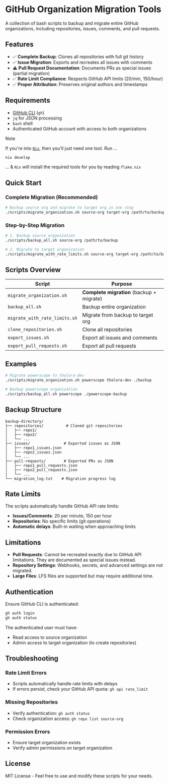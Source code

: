 # GitHub Organization Migration Tools

A collection of bash scripts to backup and migrate entire GitHub organizations, including repositories, issues, comments, and pull requests.

## Features

- ✅ **Complete Backup**: Clones all repositories with full git history
- ✅ **Issue Migration**: Exports and recreates all issues with comments
- ⚠️ **Pull Request Documentation**: Documents PRs as special issues (partial migration)
- ✅ **Rate Limit Compliance**: Respects GitHub API limits (20/min, 150/hour)
- ✅ **Proper Attribution**: Preserves original authors and timestamps

## Requirements

- [GitHub CLI](https://cli.github.com/) (`gh`)
- `jq` for JSON processing
- `bash` shell
- Authenticated GitHub account with access to both organizations

>[!NOTE]
> If you're into [`Nix`](https://github.com/NixOS/nix), then you'll just need one tool.
> Run ...
> ```sh
> nix develop
> ```
> ... & `Nix` will install the required tools for you by reading `flake.nix`

## Quick Start

### Complete Migration (Recommended)
```bash
# Backup source org and migrate to target org in one step
./scripts/migrate_organization.sh source-org target-org /path/to/backup
```

### Step-by-Step Migration
```bash
# 1. Backup source organization
./scripts/backup_all.sh source-org /path/to/backup

# 2. Migrate to target organization
./scripts/migrate_with_rate_limits.sh source-org target-org /path/to/backup
```

## Scripts Overview

| Script | Purpose |
|--------|---------|
| `migrate_organization.sh` | **Complete migration** (backup + migrate) |
| `backup_all.sh` | Backup entire organization |
| `migrate_with_rate_limits.sh` | Migrate from backup to target org |
| `clone_repositories.sh` | Clone all repositories |
| `export_issues.sh` | Export all issues and comments |
| `export_pull_requests.sh` | Export all pull requests |

## Examples

```bash
# Migrate powerscope to thalora-dev
./scripts/migrate_organization.sh powerscope thalora-dev ./backup

# Backup powerscope organization
./scripts/backup_all.sh powerscope ./powerscope-backup
```

## Backup Structure

```
backup-directory/
├── repositories/          # Cloned git repositories
│   ├── repo1/
│   ├── repo2/
│   └── ...
├── issues/               # Exported issues as JSON
│   ├── repo1_issues.json
│   ├── repo2_issues.json
│   └── ...
├── pull-requests/        # Exported PRs as JSON
│   ├── repo1_pull_requests.json
│   ├── repo2_pull_requests.json
│   └── ...
└── migration_log.txt    # Migration progress log
```

## Rate Limits

The scripts automatically handle GitHub API rate limits:
- **Issues/Comments**: 20 per minute, 150 per hour
- **Repositories**: No specific limits (git operations)
- **Automatic delays**: Built-in waiting when approaching limits

## Limitations

- **Pull Requests**: Cannot be recreated exactly due to GitHub API limitations. They are documented as special issues instead.
- **Repository Settings**: Webhooks, secrets, and advanced settings are not migrated.
- **Large Files**: LFS files are supported but may require additional time.

## Authentication

Ensure GitHub CLI is authenticated:
```bash
gh auth login
gh auth status
```

The authenticated user must have:
- Read access to source organization
- Admin access to target organization (to create repositories)

## Troubleshooting

### Rate Limit Errors
- Scripts automatically handle rate limits with delays
- If errors persist, check your GitHub API quota: `gh api rate_limit`

### Missing Repositories
- Verify authentication: `gh auth status`
- Check organization access: `gh repo list source-org`

### Permission Errors
- Ensure target organization exists
- Verify admin permissions on target organization

## License

MIT License - Feel free to use and modify these scripts for your needs.